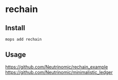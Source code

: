 # rechain

## Install
```
mops add rechain
```

## Usage
https://github.com/Neutrinomic/rechain_example
https://github.com/Neutrinomic/minimalistic_ledger
